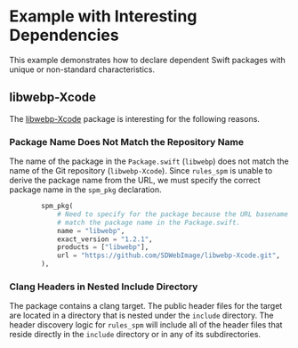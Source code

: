 # Example with Interesting Dependencies

This example demonstrates how to declare dependent Swift packages with unique or non-standard
characteristics.


## libwebp-Xcode

The [libwebp-Xcode](https://github.com/SDWebImage/libwebp-Xcode) package is interesting for the
following reasons.


### Package Name Does Not Match the Repository Name

The name of the package in the `Package.swift` (`libwebp`) does not match the name of the Git
repository (`libwebp-Xcode`). Since `rules_spm` is unable to derive the package name from the URL,
we must specify the correct package name in the `spm_pkg` declaration.

```python
        spm_pkg(
            # Need to specify for the package because the URL basename does not
            # match the package name in the Package.swift.
            name = "libwebp",
            exact_version = "1.2.1",
            products = ["libwebp"],
            url = "https://github.com/SDWebImage/libwebp-Xcode.git",
        ),
```


### Clang Headers in Nested Include Directory

The package contains a clang target. The public header files for the target are located in a
directory that is nested under the `include` directory. The header discovery logic for `rules_spm`
will include all of the header files that reside directly in the `include` directory or in any of
its subdirectories.
